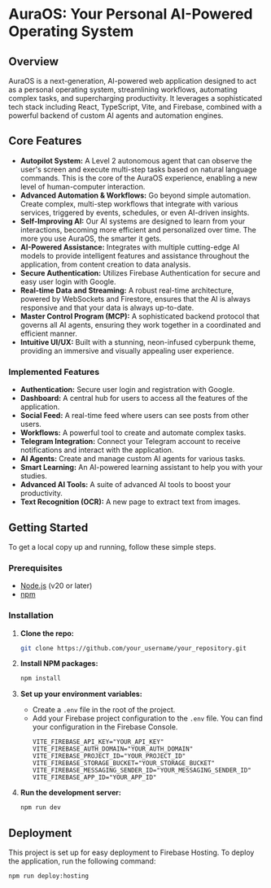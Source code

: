 # AuraOS: Your Personal AI-Powered Operating System

## Overview

AuraOS is a next-generation, AI-powered web application designed to act as a personal operating system, streamlining workflows, automating complex tasks, and supercharging productivity. It leverages a sophisticated tech stack including React, TypeScript, Vite, and Firebase, combined with a powerful backend of custom AI agents and automation engines.

## Core Features

- **Autopilot System:** A Level 2 autonomous agent that can observe the user's screen and execute multi-step tasks based on natural language commands. This is the core of the AuraOS experience, enabling a new level of human-computer interaction.
- **Advanced Automation & Workflows:** Go beyond simple automation. Create complex, multi-step workflows that integrate with various services, triggered by events, schedules, or even AI-driven insights.
- **Self-Improving AI:** Our AI systems are designed to learn from your interactions, becoming more efficient and personalized over time. The more you use AuraOS, the smarter it gets.
- **AI-Powered Assistance:** Integrates with multiple cutting-edge AI models to provide intelligent features and assistance throughout the application, from content creation to data analysis.
- **Secure Authentication:** Utilizes Firebase Authentication for secure and easy user login with Google.
- **Real-time Data and Streaming:** A robust real-time architecture, powered by WebSockets and Firestore, ensures that the AI is always responsive and that your data is always up-to-date.
- **Master Control Program (MCP):** A sophisticated backend protocol that governs all AI agents, ensuring they work together in a coordinated and efficient manner.
- **Intuitive UI/UX:** Built with a stunning, neon-infused cyberpunk theme, providing an immersive and visually appealing user experience.

### Implemented Features

- **Authentication:** Secure user login and registration with Google.
- **Dashboard:** A central hub for users to access all the features of the application.
- **Social Feed:** A real-time feed where users can see posts from other users.
- **Workflows:** A powerful tool to create and automate complex tasks.
- **Telegram Integration:** Connect your Telegram account to receive notifications and interact with the application.
- **AI Agents:** Create and manage custom AI agents for various tasks.
- **Smart Learning:** An AI-powered learning assistant to help you with your studies.
- **Advanced AI Tools:** A suite of advanced AI tools to boost your productivity.
- **Text Recognition (OCR):** A new page to extract text from images.

## Getting Started

To get a local copy up and running, follow these simple steps.

### Prerequisites

- [Node.js](https://nodejs.org/en/) (v20 or later)
- [npm](https://www.npmjs.com/)

### Installation

1.  **Clone the repo:**
    ```sh
    git clone https://github.com/your_username/your_repository.git
    ```
2.  **Install NPM packages:**
    ```sh
    npm install
    ```
3.  **Set up your environment variables:**
    -   Create a `.env` file in the root of the project.
    -   Add your Firebase project configuration to the `.env` file. You can find your configuration in the Firebase Console.
        ```env
        VITE_FIREBASE_API_KEY="YOUR_API_KEY"
        VITE_FIREBASE_AUTH_DOMAIN="YOUR_AUTH_DOMAIN"
        VITE_FIREBASE_PROJECT_ID="YOUR_PROJECT_ID"
        VITE_FIREBASE_STORAGE_BUCKET="YOUR_STORAGE_BUCKET"
        VITE_FIREBASE_MESSAGING_SENDER_ID="YOUR_MESSAGING_SENDER_ID"
        VITE_FIREBASE_APP_ID="YOUR_APP_ID"
        ```

4.  **Run the development server:**
    ```sh
    npm run dev
    ```

## Deployment

This project is set up for easy deployment to Firebase Hosting. To deploy the application, run the following command:

```sh
npm run deploy:hosting
```